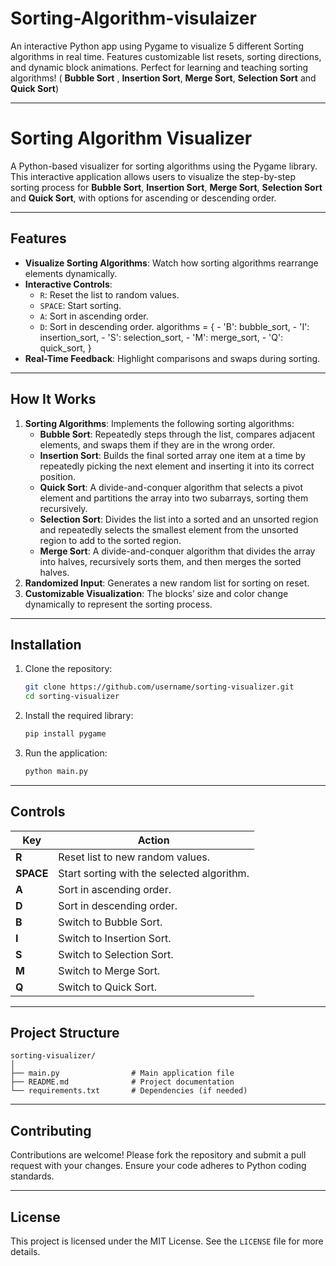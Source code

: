 # Sorting-Algorithm-visulaizer
An interactive Python app using Pygame to visualize 5 different Sorting algorithms in real time. Features customizable list resets, sorting directions, and dynamic block animations. Perfect for learning and teaching sorting algorithms! ( **Bubble Sort** , **Insertion Sort**, **Merge Sort**, **Selection Sort** and **Quick Sort**)

---

# Sorting Algorithm Visualizer

A Python-based visualizer for sorting algorithms using the Pygame library. This interactive application allows users to visualize the step-by-step sorting process for **Bubble Sort**, **Insertion Sort**, **Merge Sort**, **Selection Sort** and **Quick Sort**, with options for ascending or descending order.  

---

## Features

- **Visualize Sorting Algorithms**: Watch how sorting algorithms rearrange elements dynamically.
- **Interactive Controls**: 
  - `R`: Reset the list to random values.
  - `SPACE`: Start sorting.
  - `A`: Sort in ascending order.
  - `D`: Sort in descending order.
  algorithms = {
        - 'B': bubble_sort,
        - 'I': insertion_sort,
        - 'S': selection_sort,
        - 'M': merge_sort,
        - 'Q': quick_sort,
    }
- **Real-Time Feedback**: Highlight comparisons and swaps during sorting.

---

## How It Works

1. **Sorting Algorithms**: Implements the following sorting algorithms:
   - **Bubble Sort**: Repeatedly steps through the list, compares adjacent elements, and swaps them if they are in the wrong order.
   - **Insertion Sort**: Builds the final sorted array one item at a time by repeatedly picking the next element and inserting it into its correct position.
   - **Quick Sort**: A divide-and-conquer algorithm that selects a pivot element and partitions the array into two subarrays, sorting them recursively.
   - **Selection Sort**: Divides the list into a sorted and an unsorted region and repeatedly selects the smallest element from the unsorted region to add to the sorted region.
   - **Merge Sort**: A divide-and-conquer algorithm that divides the array into halves, recursively sorts them, and then merges the sorted halves.
2. **Randomized Input**: Generates a new random list for sorting on reset.
3. **Customizable Visualization**: The blocks’ size and color change dynamically to represent the sorting process.

---

## Installation

1. Clone the repository:
   ```bash
   git clone https://github.com/username/sorting-visualizer.git
   cd sorting-visualizer
   ```

2. Install the required library:
   ```bash
   pip install pygame
   ```

3. Run the application:
   ```bash
   python main.py
   ```

---

## Controls

| Key         | Action                                 |
|-------------|---------------------------------------|
| **R**       | Reset list to new random values.      |
| **SPACE**   | Start sorting with the selected algorithm. |
| **A**       | Sort in ascending order.              |
| **D**       | Sort in descending order.             |
| **B**       | Switch to Bubble Sort.                |
| **I**       | Switch to Insertion Sort.             |
| **S**       | Switch to Selection Sort.             |
| **M**       | Switch to Merge Sort.                 |
| **Q**       | Switch to Quick Sort.                 |


---

## Project Structure

```
sorting-visualizer/
│
├── main.py                # Main application file
├── README.md              # Project documentation
└── requirements.txt       # Dependencies (if needed)
```

---

## Contributing

Contributions are welcome! Please fork the repository and submit a pull request with your changes. Ensure your code adheres to Python coding standards.

---

## License

This project is licensed under the MIT License. See the `LICENSE` file for more details.

